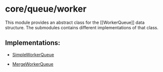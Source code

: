 # core/queue/worker

This module provides an abstract class for the [[WorkerQueue]] data structure. The submodules contains different implementations of that class.

## Implementations:

* [SimpleWorkerQueue](src_core_queue_worker_simple_index.html)

* [MergeWorkerQueue](src_core_queue_worker_merge_index.html)
